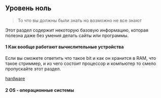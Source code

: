 ## Уровень ноль
> То что вы должны были знать но возможно не все знают

Этот раздел содержит некоторую базовую информацию, которая полезна
даже без умения делать сайты или программы.

#### 1 Как вообще работают вычислительные устройства

Если вы сможете ответить что такое bit и как он хранится в 
RAM, что такое стриммер, и из чего состоит процессор и компьютер 
то смело пропускайте этот раздел.

[hardware](../hardware/readme.md)

#### 2 OS - операционные системы
